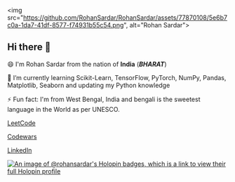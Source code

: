 <img src="https://github.com/RohanSardar/RohanSardar/assets/77870108/5e6b7c0a-1da7-41df-8577-f74931b55c54.png", alt="Rohan Sardar">


## Hi there 👋

😄 I'm Rohan Sardar from the nation of **India** (***BHARAT***)







🌱 I’m currently learning Scikit-Learn, TensorFlow, PyTorch, NumPy, Pandas, Matplotlib, Seaborn and updating my Python knowledge

⚡ Fun fact: I'm from West Bengal, India and bengali is the sweetest language in the World as per UNESCO.





[LeetCode](https://leetcode.com/rohansardar/)

[Codewars](https://www.codewars.com/users/RohanSardar/badges/large)

[LinkedIn](https://www.linkedin.com/in/rohansardar/)


[![An image of @rohansardar's Holopin badges, which is a link to view their full Holopin profile](https://holopin.me/rohansardar)](https://holopin.io/@rohansardar)


<!--
**RohanSardar/RohanSardar** is a ✨ _special_ ✨ repository because its `README.md` (this file) appears on your GitHub profile.

Here are some ideas to get you started:

- 🔭 I’m currently working on ...
- 🌱 I’m currently learning ...
- 👯 I’m looking to collaborate on ...
- 🤔 I’m looking for help with ...
- 💬 Ask me about ...
- 📫 How to reach me: ...
- 😄 Pronouns: ...
- ⚡ Fun fact: ...
-->
